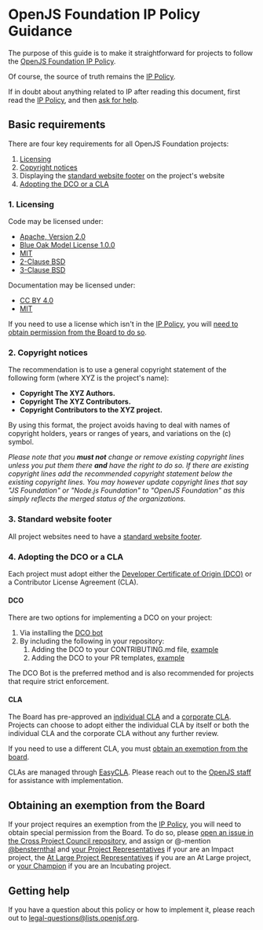 # OpenJS Foundation IP Policy Guidance

The purpose of this guide is to make it straightforward for projects to follow the [OpenJS Foundation IP Policy][IP Policy].

Of course, the source of truth remains the [IP Policy][].

If in doubt about anything related to IP after reading this document, first read the [IP Policy][], and then [ask for help](#getting-help).

## Basic requirements

There are four key requirements for all OpenJS Foundation projects:

1. [Licensing](#1-licensing)
2. [Copyright notices](#2-copyright-notices)
3. Displaying the [standard website footer](#3-standard-website-footer) on the project's website
4. [Adopting the DCO or a CLA](#4-adopting-the-dco-or-a-cla)

### 1. Licensing

Code may be licensed under:
  * [Apache, Version 2.0](http://www.apache.org/licenses/LICENSE-2.0)
  * [Blue Oak Model License 1.0.0](https://opensource.org/license/blue-oak-model-license/)
  * [MIT](https://opensource.org/licenses/MIT)
  * [2-Clause BSD](https://opensource.org/licenses/BSD-2-Clause)
  * [3-Clause BSD](https://opensource.org/licenses/BSD-3-Clause)

Documentation may be licensed under:
  * [CC BY 4.0](http://creativecommons.org/licenses/by/4.0/)
  * [MIT](https://opensource.org/licenses/MIT)

If you need to use a license which isn't in the [IP Policy][], you will
[need to obtain permission from the Board to do so](#obtaining-an-exemption-from-the-board).

### 2. Copyright notices

The recommendation is to use a general copyright statement of the following form (where XYZ is the project's name):

- **Copyright The XYZ Authors.**
- **Copyright The XYZ Contributors.**
- **Copyright Contributors to the XYZ project.**

By using this format, the project avoids having to deal with names of copyright holders, years or ranges of years, and variations on the (c) symbol.

_Please note that you **must not** change or remove existing copyright lines unless you put them there **and** have the right to do so.
If there are existing copyright lines add the recommended copyright statement below the existing copyright lines.
You may however update copyright lines that say "JS Foundation" or "Node.js Foundation" to "OpenJS Foundation" as this simply reflects the merged status of the organizations._

### 3. Standard website footer

All project websites need to have a [standard website footer][].

### 4. Adopting the DCO or a CLA

Each project must adopt either the [Developer Certificate of Origin (DCO)][DCO] or a Contributor License Agreement (CLA).

#### DCO

There are two options for implementing a DCO on your project:

1. Via installing the [DCO bot](https://github.com/apps/dco) 
2. By including the following in your repository:
   1. Adding the DCO to your CONTRIBUTING.md file, [example](https://github.com/nodejs/node/blob/main/CONTRIBUTING.md)
   2. Adding the DCO to your PR templates, [example](https://raw.githubusercontent.com/nodejs/node/main/.github/PULL_REQUEST_TEMPLATE.md)

The DCO Bot is the preferred method and is also recommended for projects that require strict enforcement.

#### CLA

The Board has pre-approved an [individual CLA][ICLA] and a [corporate CLA][CCLA].
Projects can choose to adopt either the individual CLA by itself or both the individual CLA and the corporate CLA without any further review.

If you need to use a different CLA, you must
[obtain an exemption from the board](#obtaining-an-exemption-from-the-board).

CLAs are managed through [EasyCLA](https://docs.linuxfoundation.org/lfx/easycla). Please reach out to the [OpenJS staff](mailto:operations@openjsf.org) for assistance with implementation.


## Obtaining an exemption from the Board

If your project requires an exemption from the [IP Policy][], you will need to obtain special permission from the Board.
To do so, please [open an issue in the Cross Project Council repository](https://github.com/openjs-foundation/cross-project-council/issues/new?title=Board%20exemption%20request%20for), and assign or @-mention [@bensternthal](https://github.com/bensternthal) and [your Project Representatives](https://github.com/openjs-foundation/cross-project-council#impact-project-representatives) if your are an Impact project, the [At Large Project Representatives](https://github.com/openjs-foundation/cross-project-council#at-large-project-representatives) if you are an At Large project, or [your Champion](https://github.com/openjs-foundation/cross-project-council/blob/HEAD/PROJECT_PROGRESSION.md#application-champion) if you are an Incubating project.

## Getting help

If you have a question about this policy or how to implement it, please reach out to [legal-questions@lists.openjsf.org](mailto:legal-questions@lists.openjsf.org).

[IP Policy]: https://ip-policy.openjsf.org
[DCO]: https://developercertificate.org
[ICLA]: https://individual-cla.openjsf.org
[CCLA]: https://corporate-cla.openjsf.org
[standard website footer]: https://github.com/openjs-foundation/artwork#copyright-notices-for-project-website-footers

